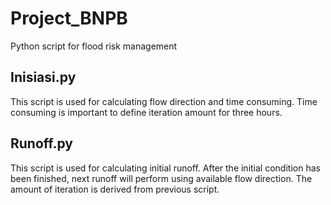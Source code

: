 # Project_BNPB
Python script for flood risk management

## Inisiasi.py
This script is used for calculating flow direction and time consuming.
Time consuming is important to define iteration amount for three hours.

## Runoff.py
This script is used for calculating initial runoff. After the initial condition has been finished, 
next runoff will perform using available flow direction. The amount of iteration is derived from 
previous script.
